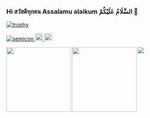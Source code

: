 ### Hi สวัสดีทุกคน Assalamu alaikum السَّلَامُ عَلَيْكُمْ  🙏

[![trophy](https://github-profile-trophy.vercel.app/?username=semicon&theme=dracula)](https://github.com/ryo-ma/github-profile-trophy)

<div>
<p align="left"> 
  <a href="https://github.com/semicon">
    <img src="https://komarev.com/ghpvc/?username=semicon" alt="semicon" />
  </a>
  <a href="https://twitter.com/home?lang=th">
    <img height="20" src="https://img.shields.io/twitter/follow/semicon?label=Twitter&logo=twitter&style=flat" />
  </a>
  <a href="https://github.com/semicon">
    <img height="20" src="https://img.shields.io/github/followers/semicon?label=follow&logo=github&style=flat" />
  </a>
</p>


<p align="left"> 
<a href="https://github.com/semicon">
  <img align="left" height="170px" src="https://github-readme-stats.vercel.app/api?username=semicon&count_private=true&show_icons=true&theme=dracula" />
</a>
<a href="https://github.com/semicon">
  <img align="left" height="170px" src="https://github-readme-stats.vercel.app/api/top-langs/?username=semicon&layout=compact&theme=dracula" />
</a>
</p>

  
<p align="left"> 
<img src = "https://semicon.github.io/img/github-contribution-grid-snake.svg">
</p>

